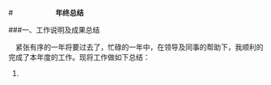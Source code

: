 #&emsp;&emsp;&emsp;&emsp;&emsp;&emsp;**年终总结**

###一、工作说明及成果总结

&ensp;&ensp;紧张有序的一年将要过去了，忙碌的一年中，在领导及同事的帮助下，我顺利的完成了本年度的工作。现将工作做如下总结：

1.  
